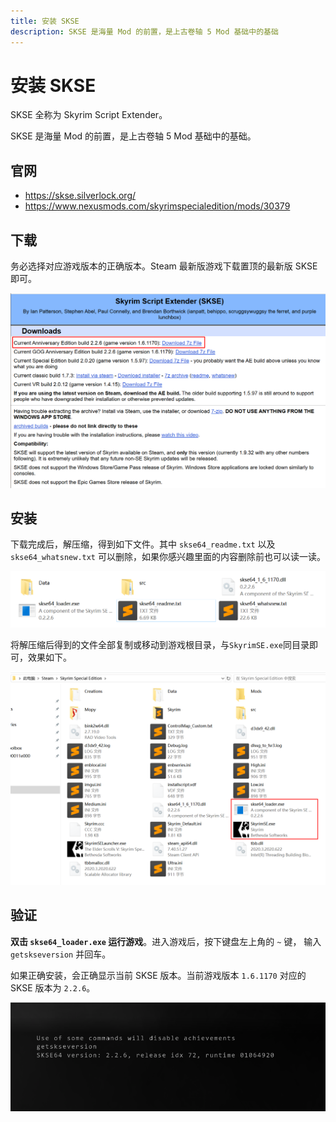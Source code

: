 ```yaml
---
title: 安装 SKSE
description: SKSE 是海量 Mod 的前置，是上古卷轴 5 Mod 基础中的基础
---
```


# 安装 SKSE

SKSE 全称为 Skyrim Script Extender。

SKSE 是海量 Mod 的前置，是上古卷轴 5 Mod 基础中的基础。

## 官网

- https://skse.silverlock.org/
- https://www.nexusmods.com/skyrimspecialedition/mods/30379

## 下载

务必选择对应游戏版本的正确版本。Steam 最新版游戏下载置顶的最新版 SKSE 即可。

![000](./imgs/000.png)

## 安装

下载完成后，解压缩，得到如下文件。其中 `skse64_readme.txt` 以及 `skse64_whatsnew.txt` 可以删除，如果你感兴趣里面的内容删除前也可以读一读。

![002](./imgs/002.png)

将解压缩后得到的文件全部复制或移动到游戏根目录，与`SkyrimSE.exe`同目录即可，效果如下。

![003](./imgs/003.png)

## 验证

**双击 `skse64_loader.exe` 运行游戏**。进入游戏后，按下键盘左上角的 `~` 键，
输入 `getskseversion` 并回车。

如果正确安装，会正确显示当前 SKSE 版本。当前游戏版本 `1.6.1170` 对应的 SKSE 版本为 `2.2.6`。

![004](./imgs/004.png)
